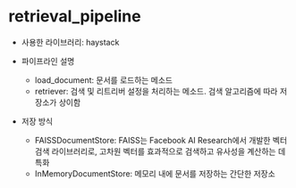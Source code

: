 # retrieval_pipeline

- 사용한 라이브러리: haystack

- 파이프라인 설명
  - load_document: 문서를 로드하는 메소드
  - retriever: 검색 및 리트리버 설정을 처리하는 메소드. 검색 알고리즘에 따라 저장소가 상이함

- 저장 방식
  - FAISSDocumentStore: FAISS는 Facebook AI Research에서 개발한 벡터 검색 라이브러리로, 고차원 벡터를 효과적으로 검색하고 유사성을 계산하는 데 특화
  - InMemoryDocumentStore: 메모리 내에 문서를 저장하는 간단한 저장소
